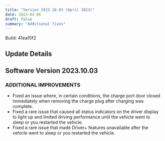 ```yaml
---
title: "Version 2023.10.03 (April 2023)"
date: 2023-04-06
draft: false
summary: "Additional fixes"
---
```

Build: 41eaf0f2

## Update Details

## Software Version 2023.10.03

### ADDITIONAL IMPROVEMENTS
* Fixed an issue where, in certain conditions, the charge port door closed immediately when removing the charge plug after charging was complete.
* Fixed a rare issue that caused all status indicators on the driver display to light up and limited driving performance until the vehicle went to sleep or you restarted the vehicle.
* Fixed a rare issue that made Driver+ features unavailable after the vehicle went to sleep or you restarted the vehicle.